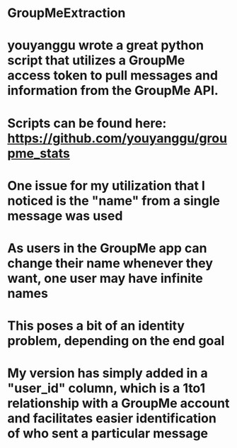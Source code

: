 # GroupMeExtraction

# youyanggu wrote a great python script that utilizes a GroupMe access token to pull messages and information from the GroupMe API.
# Scripts can be found here: https://github.com/youyanggu/groupme_stats

# One issue for my utilization that I noticed is the "name" from a single message was used
# As users in the GroupMe app can change their name whenever they want, one user may have infinite names
# This poses a bit of an identity problem, depending on the end goal
# My version has simply added in a "user_id" column, which is a 1to1 relationship with a GroupMe account and facilitates easier identification of who sent a particular message

